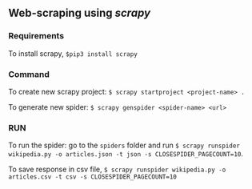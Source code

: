 ## Web-scraping using _scrapy_

### Requirements

To install scrapy, `$pip3 install scrapy`

### Command

To create new scrapy project: `$ scrapy startproject <project-name> .`

To generate new spider: `$ scrapy genspider <spider-name> <url>`

### RUN

To run the spider: go to the `spiders` folder and run `$ scrapy runspider wikipedia.py -o articles.json -t json -s CLOSESPIDER_PAGECOUNT=10`.

To save response in csv file, `$ scrapy runspider wikipedia.py -o articles.csv -t csv -s CLOSESPIDER_PAGECOUNT=10`
